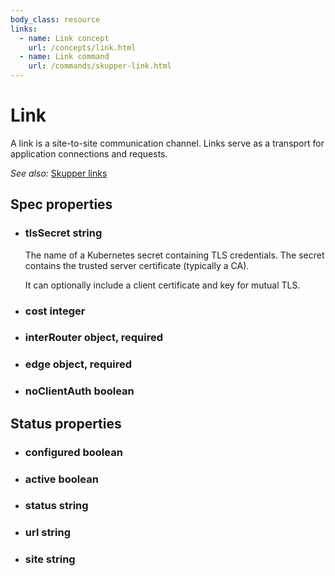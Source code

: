 ```yaml
---
body_class: resource
links:
  - name: Link concept
    url: /concepts/link.html
  - name: Link command
    url: /commands/skupper-link.html
---
```


# Link

<section>

A link is a site-to-site communication channel. Links serve
as a transport for application connections and requests.

_See also:_ [Skupper links]({{site_prefix}}/concepts.html#link)

</section>

<section>

## Spec properties

- <h3 id="tlssecret">tlsSecret <span class="property-info">string</span></h3>

  The name of a Kubernetes secret containing TLS
  credentials. The secret contains the trusted server
  certificate (typically a CA).
  
  It can optionally include a client certificate and key for
  mutual TLS.

- <h3 id="cost">cost <span class="property-info">integer</span></h3>

- <h3 id="interrouter">interRouter <span class="property-info">object, required</span></h3>

- <h3 id="edge">edge <span class="property-info">object, required</span></h3>

- <h3 id="noclientauth">noClientAuth <span class="property-info">boolean</span></h3>

</section>

<section>

## Status properties

- <h3 id="configured">configured <span class="property-info">boolean</span></h3>

- <h3 id="active">active <span class="property-info">boolean</span></h3>

- <h3 id="status">status <span class="property-info">string</span></h3>

- <h3 id="url">url <span class="property-info">string</span></h3>

- <h3 id="site">site <span class="property-info">string</span></h3>

</section>
